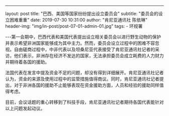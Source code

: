---
layout:     post
title:      "巴西、美国等国家纷纷提出设立委员会"
subtitle:   "委员会的设立困难重重"
date:       2019-07-30 10:31:00
author:     "肯尼亚通讯社 陈依琳"
header-img: "img/in-post/post-07-01-admin-01.jpg"
tags:
    - 环规署 

---第一会期中，巴西代表和美国代表提出设立相关委员会以进行野生动物的保护并表示希望非洲国家能够成为其中主力。然而，委员会设立过程中的困难不容忽视。自由磋商过程中，中非代表以及坦桑尼亚代表接受了肯尼亚通讯社记者的采访，他们表示，非洲存在经济不发达的国家，无法承担委员会成立耗费的人力财力并期待着各国的援助。  

法国代表在发言中提及资金不足的问题，却没有得到详细展开。肯尼亚通讯社记者认为，资金的来源及使用过程中的监管措施值得商议。同时，肯尼亚通讯社记者提出，对于非洲各国的援助不止能够表现在资金援助方面，人员和经验的援助同样值得考虑。  

目前，会议话题的重心转移到了科技手段，肯尼亚通讯社记者期待各国代表能针对以上问题发起动议。
